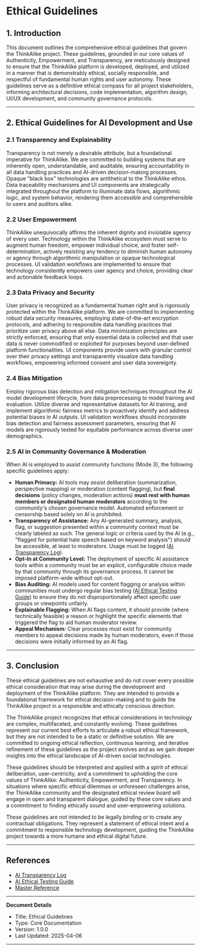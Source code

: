 # Ethical Guidelines

## 1. Introduction

This document outlines the comprehensive ethical guidelines that govern the ThinkAlike project. These guidelines, grounded in our core values of Authenticity, Empowerment, and Transparency, are meticulously designed to ensure that the ThinkAlike platform is developed, deployed, and utilized in a manner that is demonstrably ethical, socially responsible, and respectful of fundamental human rights and user autonomy. These guidelines serve as a definitive ethical compass for all project stakeholders, informing architectural decisions, code implementation, algorithm design, UI/UX development, and community governance protocols.

---

## 2. Ethical Guidelines for AI Development and Use

### 2.1 Transparency and Explainability

Transparency is not merely a desirable attribute, but a foundational imperative for ThinkAlike. We are committed to building systems that are inherently open, understandable, and auditable, ensuring accountability in all data handling practices and AI-driven decision-making processes. Opaque "black box" technologies are antithetical to the ThinkAlike ethos. Data traceability mechanisms and UI components are strategically integrated throughout the platform to illuminate data flows, algorithmic logic, and system behavior, rendering them accessible and comprehensible to users and auditors alike.

### 2.2 User Empowerment

ThinkAlike unequivocally affirms the inherent dignity and inviolable agency of every user. Technology within the ThinkAlike ecosystem must serve to augment human freedom, empower individual choice, and foster self-determination, actively resisting any tendency to diminish human autonomy or agency through algorithmic manipulation or opaque technological processes. UI validation workflows are implemented to ensure that technology consistently empowers user agency and choice, providing clear and actionable feedback loops.

### 2.3 Data Privacy and Security

User privacy is recognized as a fundamental human right and is rigorously protected within the ThinkAlike platform. We are committed to implementing robust data security measures, employing state-of-the-art encryption protocols, and adhering to responsible data handling practices that prioritize user privacy above all else. Data minimization principles are strictly enforced, ensuring that only essential data is collected and that user data is never commodified or exploited for purposes beyond user-defined platform functionalities. UI components provide users with granular control over their privacy settings and transparently visualize data handling workflows, empowering informed consent and user data sovereignty.

### 2.4 Bias Mitigation

Employ rigorous bias detection and mitigation techniques throughout the AI model development lifecycle, from data preprocessing to model training and evaluation. Utilize diverse and representative datasets for AI training, and implement algorithmic fairness metrics to proactively identify and address potential biases in AI outputs. UI validation workflows should incorporate bias detection and fairness assessment parameters, ensuring that AI models are rigorously tested for equitable performance across diverse user demographics.

### 2.5 AI in Community Governance & Moderation

When AI is employed to assist community functions (Mode 3), the following specific guidelines apply:

* **Human Primacy:** AI tools may *assist* deliberation (summarization, perspective mapping) or moderation (content flagging), but **final decisions** (policy changes, moderation actions) **must rest with human members or designated human moderators** according to the community's chosen governance model. Automated enforcement or censorship based solely on AI is prohibited.
* **Transparency of Assistance:** Any AI-generated summary, analysis, flag, or suggestion presented within a community context must be clearly labeled as such. The general logic or criteria used by the AI (e.g., "flagged for potential hate speech based on keyword analysis") should be accessible, at least to moderators. Usage must be logged ([AI Transparency Log](../../guides/developer_guides/ai/ai_transparency_log.md)).
* **Opt-In at Community Level:** The deployment of specific AI assistance tools within a community must be an explicit, configurable choice made by that community through its governance process. It cannot be imposed platform-wide without opt-out.
* **Bias Auditing:** AI models used for content flagging or analysis within communities must undergo regular bias testing ([AI Ethical Testing Guide](../../guides/developer_guides/ai/ai_ethical_testing_guide.md)) to ensure they do not disproportionately affect specific user groups or viewpoints unfairly.
* **Explainable Flagging:** When AI flags content, it should provide (where technically feasible) a reason or highlight the specific elements that triggered the flag to aid human moderator review.
* **Appeal Mechanism:** Clear processes must exist for community members to appeal decisions made by human moderators, even if those decisions were initially informed by an AI flag.

---

## 3. Conclusion

These ethical guidelines are not exhaustive and do not cover every possible ethical consideration that may arise during the development and deployment of the ThinkAlike platform. They are intended to provide a foundational framework for ethical decision-making and to guide the ThinkAlike project in a responsible and ethically conscious direction.

The ThinkAlike project recognizes that ethical considerations in technology are complex, multifaceted, and constantly evolving. These guidelines represent our current best efforts to articulate a robust ethical framework, but they are not intended to be a static or definitive solution. We are committed to ongoing ethical reflection, continuous learning, and iterative refinement of these guidelines as the project evolves and as we gain deeper insights into the ethical landscape of AI-driven social technologies.

These guidelines should be interpreted and applied with a spirit of ethical deliberation, user-centricity, and a commitment to upholding the core values of ThinkAlike: Authenticity, Empowerment, and Transparency. In situations where specific ethical dilemmas or unforeseen challenges arise, the ThinkAlike community and the designated ethical review board will engage in open and transparent dialogue, guided by these core values and a commitment to finding ethically sound and user-empowering solutions.

These guidelines are not intended to be legally binding or to create any contractual obligations. They represent a statement of ethical intent and a commitment to responsible technology development, guiding the ThinkAlike project towards a more humane and ethical digital future.

---

## References
- [AI Transparency Log](../../guides/developer_guides/ai/ai_transparency_log.md)
- [AI Ethical Testing Guide](../../guides/developer_guides/ai/ai_ethical_testing_guide.md)
- [Master Reference](../master_reference.md)

---

**Document Details**
- Title: Ethical Guidelines
- Type: Core Documentation
- Version: 1.0.0
- Last Updated: 2025-04-06
---


